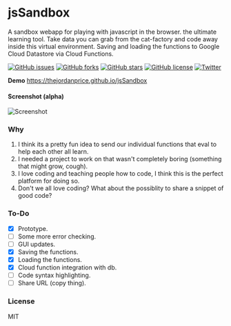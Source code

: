 # jsSandbox

A sandbox webapp for playing with javascript in the browser. the ultimate learning tool. Take data you can grab from the cat-factory and code away inside this virtual environment. Saving and loading the functions to Google Cloud Datastore via Cloud Functions.

[![GitHub issues](https://img.shields.io/github/issues/thejordanprice/jsSandbox.svg)](https://github.com/thejordanprice/jsSandbox/issues)
[![GitHub forks](https://img.shields.io/github/forks/thejordanprice/jsSandbox.svg)](https://github.com/thejordanprice/jsSandbox/network)
[![GitHub stars](https://img.shields.io/github/stars/thejordanprice/jsSandbox.svg)](https://github.com/thejordanprice/jsSandbox/stargazers)
[![GitHub license](https://img.shields.io/github/license/thejordanprice/jsSandbox.svg)](https://github.com/thejordanprice/jsSandbox/blob/master/LICENSE)
[![Twitter](https://img.shields.io/twitter/url/https/github.com/thejordanprice/jsSandbox.svg?style=social)](https://twitter.com/intent/tweet?text=Wow:&url=https%3A%2F%2Fgithub.com%2Fthejordanprice%2FjsSandbox)

**Demo** https://thejordanprice.github.io/jsSandbox

#### Screenshot (alpha)

![Screenshot](https://i.imgur.com/KY3lHe2.png)

### Why

1. I think its a pretty fun idea to send our individual functions that eval to help each other all learn.
2. I needed a project to work on that wasn't completely boring (something that might grow, cough).
3. I love coding and teaching people how to code, I think this is the perfect platform for doing so.
4. Don't we all love coding? What about the possiblity to share a snippet of good code?

### To-Do

- [x] Prototype.
- [ ] Some more error checking.
- [ ] GUI updates.
- [x] Saving the functions.
- [x] Loading the functions.
- [x] Cloud function integration with db.
- [ ] Code syntax highlighting.
- [ ] Share URL (copy thing).

### License

MIT